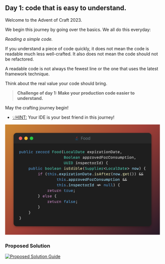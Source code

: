 ## Day 1: code that is easy to understand.

Welcome to the Advent of Craft 2023.

We begin this journey by going over the basics. 
We all do this everyday:

_Reading a simple code._ 

If you understand a piece of code quickly, 
it does not mean the code is readable much less well-crafted.
It also does not mean the code should not be refactored.

A readable code is not always the fewest line or the one 
that uses the latest framework technique.

Think about the real value your code should bring.

>**Challenge of day 1: Make your production code easier to understand.**

May the crafting journey begin!

- <u>💡HINT:</u> Your IDE is your best friend in this journey!

![snippet of the day](snippet.png)

### Proposed Solution
[![Proposed Solution Guide](../../../img/proposed-solution.png)](../../../solution/day01/docs/step-by-step.md)